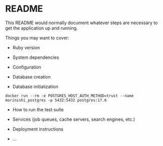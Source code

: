 # README

This README would normally document whatever steps are necessary to get the
application up and running.

Things you may want to cover:

* Ruby version

* System dependencies

* Configuration

* Database creation

* Database initialization

```
docker run --rm -e POSTGRES_HOST_AUTH_METHOD=trust --name morinishi_postgres -p 5432:5432 postgres:17.6
```

* How to run the test suite

* Services (job queues, cache servers, search engines, etc.)

* Deployment instructions

* ...
